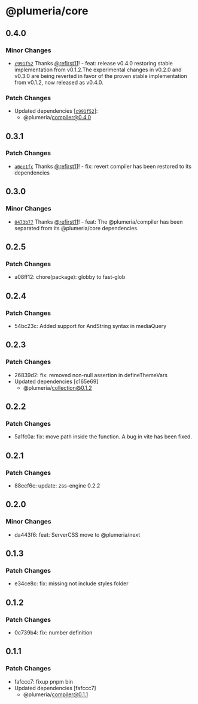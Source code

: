 # @plumeria/core

## 0.4.0

### Minor Changes

- [`c991f52`](https://github.com/zss-in-js/plumeria/commit/c991f52e9f4ffa1fe292de1ddf892f309470c5cd) Thanks [@refirst11](https://github.com/refirst11)! - feat: release v0.4.0 restoring stable implementation from v0.1.2.The experimental changes in v0.2.0 and v0.3.0 are being reverted in favor of the proven stable implementation from v0.1.2, now released as v0.4.0.

### Patch Changes

- Updated dependencies [[`c991f52`](https://github.com/zss-in-js/plumeria/commit/c991f52e9f4ffa1fe292de1ddf892f309470c5cd)]:
  - @plumeria/compiler@0.4.0

## 0.3.1

### Patch Changes

- [`a0ee1fc`](https://github.com/zss-in-js/plumeria/commit/a0ee1fc48e232197003656b33090a199ed0ae4d6) Thanks [@refirst11](https://github.com/refirst11)! - fix: revert compiler has been restored to its dependencies

## 0.3.0

### Minor Changes

- [`0473b77`](https://github.com/zss-in-js/plumeria/commit/0473b77b013284b64a909d585ab5f5b3080dc97a) Thanks [@refirst11](https://github.com/refirst11)! - feat: The @plumeria/compiler has been separated from its @plumeria/core dependencies.

## 0.2.5

### Patch Changes

- a08ff12: chore(package): globby to fast-glob

## 0.2.4

### Patch Changes

- 54bc23c: Added support for AndString syntax in mediaQuery

## 0.2.3

### Patch Changes

- 26839d2: fix: removed non-null assertion in defineThemeVars
- Updated dependencies [c165e69]
  - @plumeria/collection@0.1.2

## 0.2.2

### Patch Changes

- 5a1fc0a: fix: move path inside the function. A bug in vite has been fixed.

## 0.2.1

### Patch Changes

- 88ecf6c: update: zss-engine 0.2.2

## 0.2.0

### Minor Changes

- da443f6: feat: ServerCSS move to @plumeria/next

## 0.1.3

### Patch Changes

- e34ce8c: fix: missing not include styles folder

## 0.1.2

### Patch Changes

- 0c739b4: fix: number definition

## 0.1.1

### Patch Changes

- fafccc7: fixup pnpm bin
- Updated dependencies [fafccc7]
  - @plumeria/compiler@0.1.1
